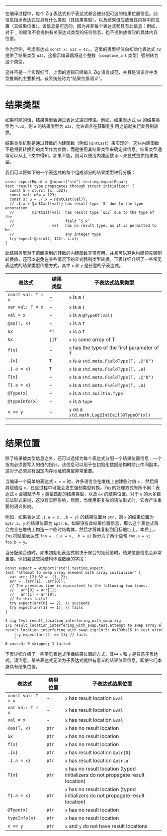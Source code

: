 
---

在编译过程中，每个 Zig 表达式和子表达式都会被分配可选的结果位置信息。此信息指示表达式应具有什么类型（其结果类型），以及结果值应放置在内存中的位置（其结果位置）。该信息是可选的，因为并非每个表达式都具有此信息：例如，对于 `_` 的赋值不会提供有关表达式类型的任何信息，也不提供放置它的具体内存位置。

作为示例，考虑表达式 `const x: u32 = 42;`。这里的类型标注向初始化表达式 `42` 提供了结果类型 `u32`，这指示编译器将这个整数（`comptime_int` 类型）强制转为这个类型。

这并不是一个实现细节，上面的逻辑已经编入 Zig 语言规范，并且是该语言中类型推断的主要机制。该系统统称为“结果位置语义”。

---

# 结果类型

如果可能的话，结果类型会通过表达式递归传递。例如，如果表达式 `&e` 的结果类型为 `*u32`，则 `e` 的结果类型为 `u32`，允许语言在获取到引用之前就执行此强制转换。

结果类型机制是通过转数的内建函数（例如 `@intCast`）来实现的。这些内建函数不是将要转换到的类型作为参数，而是使用其结果类型来确定此信息。结果类型通常可以从上下文中得知，如果不能，则可以使用内建函数 `@as` 来显式提供结果类型。

我们可以将如下的一个表达式的每个组成部分的结果类型进行分解：

```zig file:result_type_propagation.zig
const expectEqual = @import("std").testing.expectEqual;
test "result type propagates through struct initializer" {
  const S = sturct {x: u32};
  const val: u64 = 123;
  const s: S = .{.x = @intCast(val)};
  // .{.x = @intCast(val)} has result type `S` due to the type annotation
  //        @intCast(val)  has result type `u32` due to the type of the
  //                       field `S.x`
  //                 val   has no result type, as it is permitted to be
  //                       any integer type
  try expect(@as(u32, 123), s.x);
}
```

此结果类型对于前面提到的转数的内建函数非常有用，并且可以避免构建预先强制转换值，还可以避免在某些情况下的显式强制类型转换。下表详细介绍了一些常见表达式的结果类型传播方式，其中 `x` 和 `y` 是任意的子表达式。

| 表达式             | 结果类型 | 子表达式结果类型                               |
| ------------------ | -------- | ---------------------------------------------- |
| `const val: T = x` | -        | `x` is a `T`                                   |
| `var val: T = x`   | -        | `x` is a `T`                                   |
| `val = x`          | -        | `x` is a `@TypeOf(val)`                        |
| `@as(T, x)`        | -        | `x` is a `T`                                   |
| `&x`               | `*T`     | `x` is a `T`                                   |
| `&x`               | `[]T`    | `x` is some array of T                         |
| `f(x)`             | -        | `x` has the type of the first parameter of `f` |
| `.{x}`             | `T`      | `x` is a `std.meta.FieldType(T, .@"0")`        |
| `.{.a = x}`        | `T`      | `x` is a `std.meta.FieldType(T, .a)`           |
| `T{x}`             | -        | `x` is a `std.meta.FieldType(T, .@"0")`        |
| `T{.a = x}`        | -        | `x` is a `std.meta.FieldType(T, .a)`           |
| `@Type(x)`         | -        | `x` is a `std.builtin.Type`                    |
| `@typeInfo(x)`     | -        | `x` is a `type`                                |
| `x << y`           | -        | `y` os a `std.math.Log2IntCeil(@TypeOf(x))`    |

---

# 结果位置

除了结果被类型信息之外，还可以选择为每个表达式分配一个结果位置信息：一个指向必须要写入的值的指针。该信息可以用于在初始化数据结构时防止中间副本，这对于必须具有固定内存地址的类型非常重要。

当编译一个简单的表达式 `x = e` 时，许多语言会在堆栈上创建临时值 `e` ，然后将其赋值给 `x`，在这过程中可能会发生强制类型转换。Zig 的处理方式有所不同：表达式 `e` 会被赋予与 `x` 类型匹配的结果类型，以及 `&x` 的结果位置。对于 `e` 的大多数句法形式来说，这没有实际影响，然而，当使用更复杂的语法形式时，它会产生重要的语义影响。

例如，如果表达式 `.{.a = x, .b = y}` 的结果位置为 `ptr`，则 `x` 的结果位置为 `&ptr.a`，`y` 的结果位置为 `&ptr.b`。如果没有此结果位置信息，那么这个表达式将会完全在堆栈上构造一个临时结构体，然后才将其复制到目标地址上。本质上，Zig 将赋值表达式 `foo = .{.a = x, .b = y}` 拆分为了两个语句 `foo.a = x; foo.b = y`。

当分配聚合值时，如果初始化表达式取决于聚合的先前值时，结果位置信息会非常重要。例如尝试交换结构体或数组的字段：

```zig file:result_location_interfering_with_swap.zig
const expect = @import("std").testing.expect;
test "attempt to swap array element with array initializer" {
  var arr: [2]u32 = .{1, 2};
  arr = .{arr[1], .arr[0]};
  // The previous line is equivalent to the following two lines:
  //   arr[0] = arr[1];
  //   arr[1] = arr[0];
  // So this fails!
  try expect(arr[0] == 2); // succeeds
  try expect(arr[1] == 1); // fails
}
```

```bash
$ zig test result_location_interfering_with_swap.zig
1/1 result_location_interfering_with_swap.test.attempt to swap array elements with array initializer...FAIL (TestUnexpectedResult)
result_location_interfering_with_swap.zig:10:5: 0x103ba15 in test.attempt to swap array elements with array initializer (test)
    try expect(arr[1] == 1); // fails
    ^
0 passed; 0 skipped; 1 failed.
```

下表详细介绍了一些常见表达式传播结果位置的方式，其中 `x` 和 `y` 是任意子表达式。请注意，某些表达式无法为子表达式提供有意义的结果位置信息，即使它们本身具有结果位置。

| 表达式             | 结果位置 | 子表达式结果位置                                                                 |
| ------------------ | -------- | -------------------------------------------------------------------------------- |
| `const val: T = x` | -        | `x` has result location `&val`                                                   |
| `var val: T = x`   | -        | `x` has result location `&val`                                                   |
| `val = x`          | -        | `x` has result location `&val`                                                   |
| `@as(T, x)`        | `ptr`    | `x` has no result location                                                       |
| `&x`               | `ptr`    | `x` has no result location                                                       |
| `f(x)`             | `ptr`    | `x` has no result location                                                       |
| `.{x}`             | `ptr`    | `x` has result location `&ptr[0]`                                                |
| `.{.a = x}`        | `ptr`    | `x` has result location `&ptr.a`                                                 |
| `T{x}`             | `ptr`    | `x` has no result location (typed initializers do not propagate result location) |
| `T{.a = x}`        | `ptr`    | `x` has no result location (typed initializers do not propagate result location) |
| `@Type(x)`         | `ptr`    | `x` has no result location                                                       |
| `typeInfo(x)`      | `ptr`    | `x` has no result location                                                       |
| `x << y`           | `ptr`    | `x` and `y` do not have result locations                                         | 
